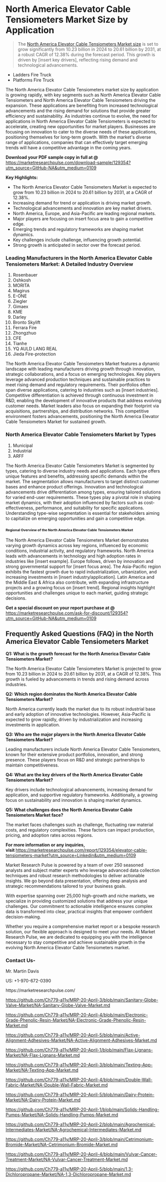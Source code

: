 <h1>North America Elevator Cable Tensiometers Market&nbsp;Size by Application</h1><blockquote><p>The <a href="https://marketresearchpulse.com/download-sample/129354?utm_source=GitHub-NA&amp;utm_medium=0109">North America Elevator Cable Tensiometers Market size</a> is set to grow significantly from 10.23 billion in 2024 to 20.61 billion by 2031, at a robust CAGR of 12.38% during the forecast period. This growth is driven by [insert key drivers], reflecting rising demand and technological advancements.</p></blockquote><ul><li>Ladders Fire Truck<li> Platforms Fire Truck</li></ul><p>The North America Elevator Cable Tensiometers market size by application is growing rapidly, with key segments such as North America Elevator Cable Tensiometers and North America Elevator Cable Tensiometers driving the expansion. These applications are benefiting from increased technological advancements and the rising demand for solutions that provide greater efficiency and sustainability. As industries continue to evolve, the need for applications in North America Elevator Cable Tensiometers is expected to accelerate, creating new opportunities for market players. Businesses are focusing on innovation to cater to the diverse needs of these applications, positioning themselves for long-term growth. With the market's diverse range of applications, companies that can effectively target emerging trends will have a competitive advantage in the coming years.</p><p><strong>Download your PDF sample copy in full at @ </strong><a href="https://marketresearchpulse.com/download-sample/129354?utm_source=GitHub-NA&amp;utm_medium=0109">https://marketresearchpulse.com/download-sample/129354?utm_source=GitHub-NA&amp;utm_medium=0109</a></p><p><strong>Key Highlights: </strong></p><ul><li>The North America Elevator Cable Tensiometers Market is expected to grow from 10.23 billion in 2024 to 20.61 billion by 2031, at a CAGR of 12.38%.</li><li>Increasing demand for trend or application is driving market growth.</li><li>Technological advancements and innovation are key market drivers.</li><li>North America, Europe, and Asia-Pacific are leading regional markets.</li><li>Major players are focusing on insert focus area to gain a competitive edge.</li><li>Emerging trends and regulatory frameworks are shaping market dynamics.</li><li>Key challenges include challenge, influencing growth potential.</li><li>Strong growth is anticipated in sector over the forecast period.</li></ul><h3>Leading Manufacturers in the North America Elevator Cable Tensiometers Market: A Detailed Industry Overview</h3><ol><li>Rosenbauer</li><li>Oshkosh</li><li>MORITA</li><li>Magirus</li><li>E-ONE</li><li>Ziegler</li><li>Gimaex</li><li>KME</li><li>Darley</li><li>Bronto Skylift</li><li>Ferrara Fire</li><li>Zhongzhuo</li><li>CFE</li><li>Tianhe</li><li>YQ AULD LANG REAL</li><li>Jieda Fire-protection</li></ol><div class="flex max-w-full flex-col flex-grow"><div class="min-h-8 text-message flex w-full flex-col items-end gap-2 whitespace-normal break-words [.text-message+&amp;]:mt-5" dir="auto" data-message-author-role="assistant" data-message-id="fd8432e4-4910-450d-b182-61b7bfb0a01f" data-message-model-slug="gpt-4o"><div class="flex w-full flex-col gap-1 empty:hidden first:pt-[3px]"><div class="markdown prose w-full break-words dark:prose-invert light"><p>The North America Elevator Cable Tensiometers Market features a dynamic landscape with leading manufacturers driving growth through innovation, strategic collaborations, and a focus on emerging technologies. Key players leverage advanced production techniques and sustainable practices to meet rising demand and regulatory requirements. Their portfolios often span diverse applications, catering to industries such as [insert industries]. Competitive differentiation is achieved through continuous investment in R&amp;D, enabling the development of innovative products that address evolving customer needs. Market leaders also focus on expanding their footprint via acquisitions, partnerships, and distribution networks. This competitive environment fosters advancements, positioning the North America Elevator Cable Tensiometers Market for sustained growth.</p></div></div></div></div><h3>North America Elevator Cable Tensiometers Market by Types</h3><ol><li>Municipal<li> Industrial<li> ARFF</li></ol><div class="flex max-w-full flex-col flex-grow"><div class="min-h-8 text-message flex w-full flex-col items-end gap-2 whitespace-normal break-words [.text-message+&amp;]:mt-5" dir="auto" data-message-author-role="assistant" data-message-id="084470be-0bb7-4664-bddf-5156b4f41249" data-message-model-slug="gpt-4o-mini"><div class="flex w-full flex-col gap-1 empty:hidden first:pt-[3px]"><div class="markdown prose w-full break-words dark:prose-invert light"><p>The North America Elevator Cable Tensiometers Market is segmented by types, catering to diverse industry needs and applications. Each type offers unique features and benefits, addressing specific demands within the market. The segmentation allows manufacturers to target distinct customer bases and enhance product offerings. Innovation and technological advancements drive differentiation among types, ensuring tailored solutions for varied end-user requirements. These types play a pivotal role in shaping market dynamics, with their adoption influenced by factors such as cost-effectiveness, performance, and suitability for specific applications. Understanding type-wise segmentation is essential for stakeholders aiming to capitalize on emerging opportunities and gain a competitive edge.</p></div></div></div></div><h3><span style="font-size: 11px;">Regional Overview of the North America Elevator Cable Tensiometers Market</span></h3><div class="flex max-w-full flex-col flex-grow"><div class="min-h-8 text-message flex w-full flex-col items-end gap-2 whitespace-normal break-words [.text-message+&amp;]:mt-5" dir="auto" data-message-author-role="assistant" data-message-id="e9038762-ce64-4e30-91c9-9bd413514231" data-message-model-slug="gpt-4o-mini"><div class="flex w-full flex-col gap-1 empty:hidden first:pt-[3px]"><div class="markdown prose w-full break-words dark:prose-invert light"><p>The North America Elevator Cable Tensiometers Market demonstrates varying growth dynamics across key regions, influenced by economic conditions, industrial activity, and regulatory frameworks. North America leads with advancements in technology and high adoption rates in industries like [insert example]. Europe follows, driven by innovation and strong governmental support for [insert focus area]. The Asia-Pacific region exhibits the fastest growth due to rapid industrialization, urbanization, and increasing investments in [insert industry/application]. Latin America and the Middle East &amp; Africa also contribute, with expanding infrastructure projects and a growing focus on [insert trend]. Regional insights highlight opportunities and challenges unique to each market, guiding strategic decisions.</p></div></div></div></div><p><strong>Get a special discount on your report purchase at @ </strong><a href="https://marketresearchpulse.com/ask-for-discount/129354?utm_source=GitHub-NA&amp;utm_medium=0109">https://marketresearchpulse.com/ask-for-discount/129354?utm_source=GitHub-NA&amp;utm_medium=0109</a></p><h2>Frequently Asked Questions (FAQ) in the North America Elevator Cable Tensiometers Market</h2><p><strong>Q1: What is the growth forecast for the North America Elevator Cable Tensiometers Market?</strong></p><p>The North America Elevator Cable Tensiometers Market is projected to grow from 10.23 billion in 2024 to 20.61 billion by 2031, at a CAGR of 12.38%. This growth is fueled by advancements in trends and rising demand across industries.</p><p><strong>Q2: Which region dominates the North America Elevator Cable Tensiometers Market?</strong></p><p>North America currently leads the market due to its robust industrial base and early adoption of innovative technologies. However, Asia-Pacific is expected to grow rapidly, driven by industrialization and increasing investments in application.</p><p><strong>Q3: Who are the major players in the North America Elevator Cable Tensiometers Market?</strong></p><p>Leading manufacturers include North America Elevator Cable Tensiometers, known for their extensive product portfolios, innovation, and strong presence. These players focus on R&amp;D and strategic partnerships to maintain competitiveness.</p><p><strong>Q4: What are the key drivers of the North America Elevator Cable Tensiometers Market?</strong></p><p>Key drivers include technological advancements, increasing demand for application, and supportive regulatory frameworks. Additionally, a growing focus on sustainability and innovation is shaping market dynamics.</p><p><strong>Q5: What challenges does the North America Elevator Cable Tensiometers Market face?</strong></p><p>The market faces challenges such as challenge, fluctuating raw material costs, and regulatory complexities. These factors can impact production, pricing, and adoption rates across regions.</p><p><strong>For more information or any inquiries, visit&nbsp;</strong><a href="https://marketresearchpulse.com/report/129354/elevator-cable-tensiometers-market?utm_source=Linkedin&utm_medium=0109">https://marketresearchpulse.com/report/129354/elevator-cable-tensiometers-market?utm_source=Linkedin&utm_medium=0109</a></p><p>Market Research Pulse is powered by a team of over 250 seasoned analysts and subject matter experts who leverage advanced data collection techniques and robust research methodologies to deliver actionable insights. We go beyond data presentation, offering deep analysis and strategic recommendations tailored to your business goals.</p><p>With expertise spanning over 25,000 high-growth and niche markets, we specialize in providing customized solutions that address your unique challenges. Our commitment to actionable intelligence ensures complex data is transformed into clear, practical insights that empower confident decision-making.</p><p>Whether you require a comprehensive market report or a bespoke research solution, our flexible approach is designed to meet your needs. At Market Research Pulse, we are dedicated to equipping you with the intelligence necessary to stay competitive and achieve sustainable growth in the evolving North America Elevator Cable Tensiometers market.</p><h3><strong>Contact Us-</strong></h3><p>Mr. Martin Davis</p><p>US: +1-970-672-0390</p><p>https://marketresearchpulse.com/</p><p><a href="https://github.com/Ch779-a11y/MRP-20-April-3/blob/main/Sanitary-Globe-Valve-Market/NA-Sanitary-Globe-Valve-Market.md">https://github.com/Ch779-a11y/MRP-20-April-3/blob/main/Sanitary-Globe-Valve-Market/NA-Sanitary-Globe-Valve-Market.md</a></p><p><a href="https://github.com/Ch779-a11y/MRP-20-April-4/blob/main/Electronic-Grade-Phenolic-Resin-Market/NA-Electronic-Grade-Phenolic-Resin-Market.md">https://github.com/Ch779-a11y/MRP-20-April-4/blob/main/Electronic-Grade-Phenolic-Resin-Market/NA-Electronic-Grade-Phenolic-Resin-Market.md</a></p><p><a href="https://github.com/Ch779-a11y/MRP-20-April-5/blob/main/Active-Alignment-Adhesives-Market/NA-Active-Alignment-Adhesives-Market.md">https://github.com/Ch779-a11y/MRP-20-April-5/blob/main/Active-Alignment-Adhesives-Market/NA-Active-Alignment-Adhesives-Market.md</a></p><p><a href="https://github.com/Ch779-a11y/MRP-20-April-1/blob/main/Flax-Lignans-Market/NA-Flax-Lignans-Market.md">https://github.com/Ch779-a11y/MRP-20-April-1/blob/main/Flax-Lignans-Market/NA-Flax-Lignans-Market.md</a></p><p><a href="https://github.com/Ch779-a11y/MRP-20-April-3/blob/main/Texting-App-Market/NA-Texting-App-Market.md">https://github.com/Ch779-a11y/MRP-20-April-3/blob/main/Texting-App-Market/NA-Texting-App-Market.md</a></p><p><a href="https://github.com/Ch779-a11y/MRP-20-April-4/blob/main/Double-Wall-Fabric-Market/NA-Double-Wall-Fabric-Market.md">https://github.com/Ch779-a11y/MRP-20-April-4/blob/main/Double-Wall-Fabric-Market/NA-Double-Wall-Fabric-Market.md</a></p><p><a href="https://github.com/Ch779-a11y/MRP-20-April-5/blob/main/Dairy-Protein-Market/NA-Dairy-Protein-Market.md">https://github.com/Ch779-a11y/MRP-20-April-5/blob/main/Dairy-Protein-Market/NA-Dairy-Protein-Market.md</a></p><p><a href="https://github.com/Ch779-a11y/MRP-20-April-1/blob/main/Solids-Handling-Pumps-Market/NA-Solids-Handling-Pumps-Market.md">https://github.com/Ch779-a11y/MRP-20-April-1/blob/main/Solids-Handling-Pumps-Market/NA-Solids-Handling-Pumps-Market.md</a></p><p><a href="https://github.com/Ch779-a11y/MRP-20-April-2/blob/main/Agrochemical-Intermediates-Market/NA-Agrochemical-Intermediates-Market.md">https://github.com/Ch779-a11y/MRP-20-April-2/blob/main/Agrochemical-Intermediates-Market/NA-Agrochemical-Intermediates-Market.md</a></p><p><a href="https://github.com/Ch779-a11y/MRP-20-April-3/blob/main/Cetrimonium-Bromide-Market/NA-Cetrimonium-Bromide-Market.md">https://github.com/Ch779-a11y/MRP-20-April-3/blob/main/Cetrimonium-Bromide-Market/NA-Cetrimonium-Bromide-Market.md</a></p><p><a href="https://github.com/Ch779-a11y/MRP-20-April-4/blob/main/Vulvar-Cancer-Treatment-Market/NA-Vulvar-Cancer-Treatment-Market.md">https://github.com/Ch779-a11y/MRP-20-April-4/blob/main/Vulvar-Cancer-Treatment-Market/NA-Vulvar-Cancer-Treatment-Market.md</a></p><p><a href="https://github.com/Ch779-a11y/MRP-20-April-5/blob/main/1,3-Dichloropropane-Market/NA-1,3-Dichloropropane-Market.md">https://github.com/Ch779-a11y/MRP-20-April-5/blob/main/1,3-Dichloropropane-Market/NA-1,3-Dichloropropane-Market.md</a></p>
